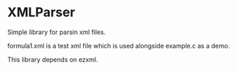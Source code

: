 # XMLParser


Simple library for parsin xml files.



formula1.xml is a test xml file which is used alongside example.c as a demo.


This library depends on ezxml.
